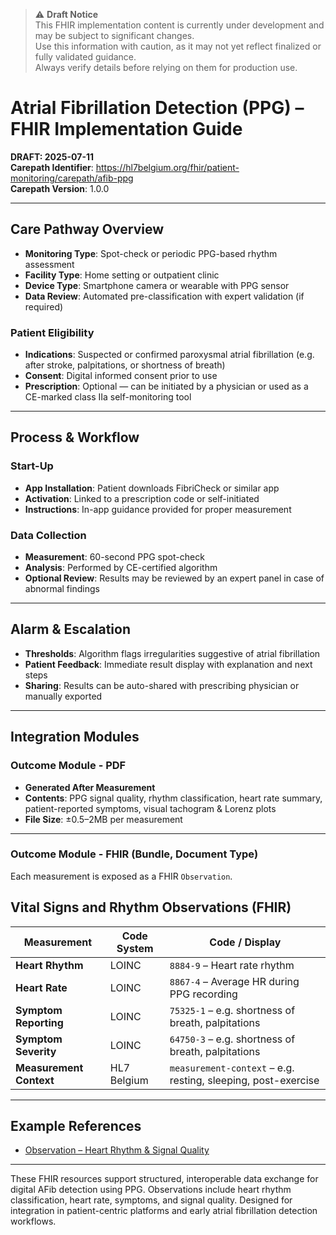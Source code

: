 > ⚠️ **Draft Notice**  
> This FHIR implementation content is currently under development and may be subject to significant changes.  
> Use this information with caution, as it may not yet reflect finalized or fully validated guidance.  
> Always verify details before relying on them for production use.

# Atrial Fibrillation Detection (PPG) – FHIR Implementation Guide

**DRAFT: 2025-07-11**  
**Carepath Identifier**: https://hl7belgium.org/fhir/patient-monitoring/carepath/afib-ppg  
**Carepath Version**: 1.0.0

---

## Care Pathway Overview

- **Monitoring Type**: Spot-check or periodic PPG-based rhythm assessment
- **Facility Type**: Home setting or outpatient clinic
- **Device Type**: Smartphone camera or wearable with PPG sensor
- **Data Review**: Automated pre-classification with expert validation (if required)

### Patient Eligibility

- **Indications**: Suspected or confirmed paroxysmal atrial fibrillation (e.g. after stroke, palpitations, or shortness of breath)
- **Consent**: Digital informed consent prior to use
- **Prescription**: Optional — can be initiated by a physician or used as a CE-marked class IIa self-monitoring tool

---

## Process & Workflow

### Start-Up

- **App Installation**: Patient downloads FibriCheck or similar app
- **Activation**: Linked to a prescription code or self-initiated
- **Instructions**: In-app guidance provided for proper measurement

### Data Collection

- **Measurement**: 60-second PPG spot-check
- **Analysis**: Performed by CE-certified algorithm
- **Optional Review**: Results may be reviewed by an expert panel in case of abnormal findings

---

## Alarm & Escalation

- **Thresholds**: Algorithm flags irregularities suggestive of atrial fibrillation
- **Patient Feedback**: Immediate result display with explanation and next steps
- **Sharing**: Results can be auto-shared with prescribing physician or manually exported

---

## Integration Modules

### Outcome Module - PDF

- **Generated After Measurement**
- **Contents**: PPG signal quality, rhythm classification, heart rate summary, patient-reported symptoms, visual tachogram & Lorenz plots
- **File Size**: ±0.5–2MB per measurement

---

### Outcome Module - FHIR (Bundle, Document Type)

Each measurement is exposed as a FHIR `Observation`.

## Vital Signs and Rhythm Observations (FHIR)

| Measurement                      | Code System | Code / Display                                                |
| -------------------------------- | ----------- | ------------------------------------------------------------- |
| **Heart Rhythm**                 | LOINC       | `8884-9` – Heart rate rhythm                                  |
| **Heart Rate**                   | LOINC       | `8867-4` – Average HR during PPG recording                    |
| **Symptom Reporting**            | LOINC       | `75325-1` – e.g. shortness of breath, palpitations            |
| **Symptom Severity**             | LOINC       | `64750-3` – e.g. shortness of breath, palpitations            |
| **Measurement Context**          | HL7 Belgium | `measurement-context` – e.g. resting, sleeping, post-exercise |

---

## Example References

- [Observation – Heart Rhythm & Signal Quality](./Observation-obs-ppg-afib.html)

---

These FHIR resources support structured, interoperable data exchange for digital AFib detection using PPG. Observations include heart rhythm classification, heart rate, symptoms, and signal quality. Designed for integration in patient-centric platforms and early atrial fibrillation detection workflows.
